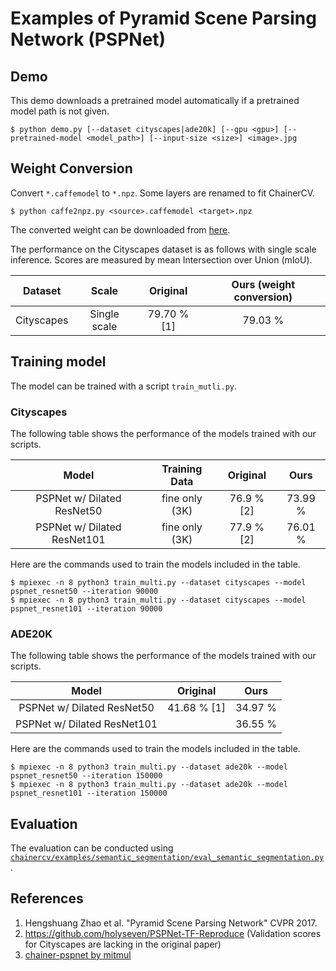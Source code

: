 # Examples of Pyramid Scene Parsing Network (PSPNet)

## Demo
This demo downloads a pretrained model automatically if a pretrained model path is not given.
```
$ python demo.py [--dataset cityscapes|ade20k] [--gpu <gpu>] [--pretrained-model <model_path>] [--input-size <size>] <image>.jpg
```

## Weight Conversion

Convert `*.caffemodel` to `*.npz`. Some layers are renamed to fit ChainerCV.
```
$ python caffe2npz.py <source>.caffemodel <target>.npz
```

The converted weight can be downloaded from [here](https://chainercv-models.preferred.jp/pspnet_resnet101_cityscapes_converted_2018_05_22.npz).

The performance on the Cityscapes dataset is as follows with single scale inference.
Scores are measured by mean Intersection over Union (mIoU).

| Dataset | Scale | Original | Ours (weight conversion) |
|:-:|:-:|:-:|:-:|
| Cityscapes | Single scale | 79.70 % [1] | 79.03 % |

## Training model

The model can be trained with a script `train_mutli.py`.

### Cityscapes

The following table shows the performance of the models trained with our scripts.

| Model | Training Data |  Original | Ours |
|:-:|:-:|:-:|:-:|
| PSPNet w/ Dilated ResNet50 | fine only (3K) | 76.9 % [2] |  73.99 % |
| PSPNet w/ Dilated ResNet101 | fine only (3K) |  77.9 % [2] | 76.01 % |

Here are the commands used to train the models included in the table.

```
$ mpiexec -n 8 python3 train_multi.py --dataset cityscapes --model pspnet_resnet50 --iteration 90000
$ mpiexec -n 8 python3 train_multi.py --dataset cityscapes --model pspnet_resnet101 --iteration 90000
```

### ADE20K

The following table shows the performance of the models trained with our scripts.

| Model |  Original | Ours |
|:-:|:-:|:-:|
| PSPNet w/ Dilated ResNet50 | 41.68 % [1] |  34.97 % |
| PSPNet w/ Dilated ResNet101 |  | 36.55 % |

Here are the commands used to train the models included in the table.

```
$ mpiexec -n 8 python3 train_multi.py --dataset ade20k --model pspnet_resnet50 --iteration 150000
$ mpiexec -n 8 python3 train_multi.py --dataset ade20k --model pspnet_resnet101 --iteration 150000
```

## Evaluation
The evaluation can be conducted using [`chainercv/examples/semantic_segmentation/eval_semantic_segmentation.py`](https://github.com/chainer/chainercv/blob/master/examples/semantic_segmentation).


## References
1. Hengshuang Zhao et al. "Pyramid Scene Parsing Network" CVPR 2017.
2. https://github.com/holyseven/PSPNet-TF-Reproduce (Validation scores for Cityscapes are lacking in the original paper)
3. [chainer-pspnet by mitmul](https://github.com/mitmul/chainer-pspnet)
